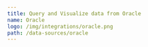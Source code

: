 ```yaml
---
title: Query and Visualize data from Oracle
name: Oracle
logo: /img/integrations/oracle.png
path: /data-sources/oracle
---
```

